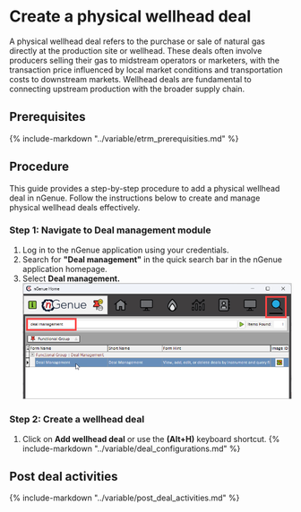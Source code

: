 # Create a physical wellhead deal

A physical wellhead deal refers to the purchase or sale of natural gas directly at the production site or wellhead. These deals often involve producers selling their gas to midstream operators or marketers, with the transaction price influenced by local market conditions and transportation costs to downstream markets. Wellhead deals are fundamental to connecting upstream production with the broader supply chain.

## Prerequisites

{% include-markdown "../variable/etrm_prerequisities.md" %}

## Procedure

This guide provides a step-by-step procedure to add a physical wellhead deal in nGenue. Follow the instructions below to create and manage physical wellhead deals effectively.

### Step 1: Navigate to Deal management module

1. Log in to the nGenue application using your credentials.
2. Search for **"Deal management"** in the quick search bar in the nGenue application homepage.
3. Select **Deal management.**
![alt text](./images/deal_management_search_bar.png)

### Step 2: Create a wellhead deal

1. Click on **Add wellhead deal** or use the **(Alt+H)** keyboard shortcut.
{% include-markdown "../variable/deal_configurations.md" %}

## Post deal activities

{% include-markdown "../variable/post_deal_activities.md" %}